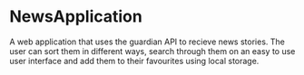 # NewsApplication
A web application that uses the guardian API to recieve news stories. The user can sort them in different ways, search through them on an easy to use user interface and add them to their favourites using local storage.
